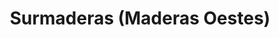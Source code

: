 ---
title: "Surmaderas (Maderas Oestes)"
url: /caracas/surmaderas-maderas-oestes/
shop: Baustoffe
---